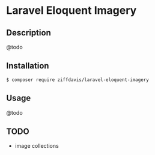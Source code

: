 # Laravel Eloquent Imagery

## Description

@todo

## Installation

    $ composer require ziffdavis/laravel-eloquent-imagery

## Usage

@todo

## TODO

- image collections